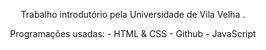 <p align="center">
Trabalho introdutório pela Universidade de Vila Velha .
</p>

<p  align="center">
Programações usadas:
- HTML & CSS
- Github
- JavaScript
</p>
